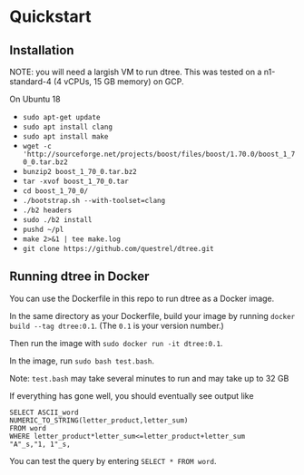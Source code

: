 # Quickstart

## Installation

NOTE: you will need a largish VM to run dtree. This was tested on a n1-standard-4 (4 vCPUs, 15 GB memory) on GCP.

On Ubuntu 18

* `sudo apt-get update`
* `sudo apt install clang`
* `sudo apt install make`
* `wget -c 'http://sourceforge.net/projects/boost/files/boost/1.70.0/boost_1_70_0.tar.bz2`
* `bunzip2 boost_1_70_0.tar.bz2`
* `tar -xvof boost_1_70_0.tar`
* `cd boost_1_70_0/`
* `./bootstrap.sh --with-toolset=clang`
* `./b2 headers`
* `sudo ./b2 install`
* `pushd ~/pl` 
* `make 2>&1 | tee make.log`
* `git clone https://github.com/questrel/dtree.git`


## Running dtree in Docker

You can use the Dockerfile in this repo to run dtree as a Docker image. 

In the same directory as your Dockerfile, build your image by running `docker build --tag dtree:0.1`. (The `0.1` is your version number.) 

Then run the image with `sudo docker run -it dtree:0.1`.

In the image, run `sudo bash test.bash`. 

Note: `test.bash` may take several minutes to run and may take up to 32 GB

If everything has gone well, you should eventually see output like 

````
SELECT ASCII_word
NUMERIC_TO_STRING(letter_product,letter_sum)
FROM word
WHERE letter_product*letter_sum<=letter_product+letter_sum
"A"_s,"1, 1"_s,
````

You can test the query by entering `SELECT *
FROM word`. 